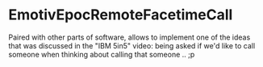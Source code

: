 # EmotivEpocRemoteFacetimeCall
Paired with other parts of software, allows to implement one of the ideas that was discussed in the "IBM 5in5" video: being asked if we'd like to call someone when thinking about calling that someone .. ;p 

